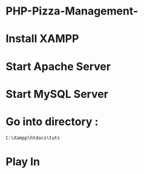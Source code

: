 # PHP-Pizza-Management-

#  Install XAMPP
#  Start Apache Server 
#  Start MySQL Server 
#  Go into directory :
    C:\Xampp\htdocs\tuts
#  Play In
